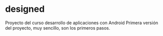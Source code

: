 # designed
Proyecto del curso desarrollo de aplicaciones con Android
Primera versión del proyecto, muy sencillo, son los primeros pasos.
